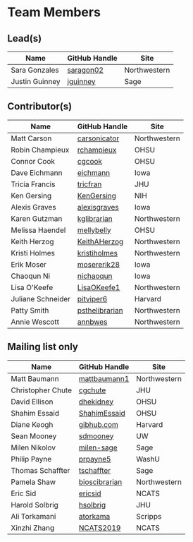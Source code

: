# Team Members

## Lead(s)
Name | GitHub Handle | Site
-- | -- | --
Sara Gonzales | [saragon02](https://github.com/saragon02) | Northwestern
Justin Guinney | [jguinney](http://github.com/jguinney) | Sage

## Contributor(s)
Name | GitHub Handle | Site
-- | -- | --
Matt Carson | [carsonicator](https://github.com/carsonicator) | Northwestern
Robin Champieux | [rchampieux](https://github.com/rchampieux) | OHSU
Connor Cook | [cgcook](https://github.com/cgcook) | OHSU
Dave Eichmann | [eichmann](http://github.com/eichmann) | Iowa
Tricia Francis | [tricfran](http://github.com/tricfran) | JHU
Ken Gersing | [KenGersing](https://github.com/KenGersing) | NIH
Alexis Graves | [alexisgraves](https://github.com/alexisgraves) | Iowa
Karen Gutzman | [kglibrarian](https://github.com/kglibrarian) | Northwestern
Melissa Haendel | [mellybelly](http://github.com/mellybelly) | OHSU
Keith Herzog | [KeithAHerzog](http://github.com/KeithAHerzog) | Northwestern
Kristi Holmes | [kristiholmes](http://github.com/kristiholmes) | Northwestern
Erik Moser | [mosererik28](https://github.com/mosererik28) | Iowa
Chaoqun Ni | [nichaoqun](https://github.com/nichaoqun) | Iowa
Lisa O'Keefe | [LisaOKeefe1](https://github.com/LisaOKeefe1) | Northwestern
Juliane Schneider | [pitviper6](http://github.com/pitviper6) | Harvard
Patty Smith | [psthelibrarian](https://github.com/psthelibrarian) | Northwestern
Annie Wescott | [annbwes](https://github.com/annbwes) | Northwestern

## Mailing list only
Name | GitHub Handle | Site
-- | -- | --
Matt Baumann | [mattbaumann1](http://github.com/mattbaumann1) | Northwestern
Christopher Chute | [cgchute](https://github.com/cgchute) | JHU
David Ellison | [dhekidney](http://github.com/dhekidney) | OHSU
Shahim Essaid | [ShahimEssaid](http://github.com/ShahimEssaid) | OHSU
Diane Keogh | [gibhub.com](http://gibhub.com) | Harvard
Sean Mooney | [sdmooney](http://github.com/sdmooney) | UW
Milen Nikolov | [milen-sage](https://github.com/milen-sage) | Sage
Philip Payne | [prpayne5](http://github.com/prpayne5) | WashU
Thomas Schaffter | [tschaffter](https://github.com/tschaffter) | Sage
Pamela Shaw | [bioscibrarian](https://github.com/bioscibrarian) | Northwestern
Eric Sid | [ericsid](https://github.com/ericsid) | NCATS
Harold Solbrig | [hsolbrig](http://github.com/hsolbrig) | JHU
Ali Torkamani | [atorkama](https://github.com/atorkama) | Scripps
Xinzhi Zhang | [NCATS2019](https://github.com/NCATS2019) | NCATS

